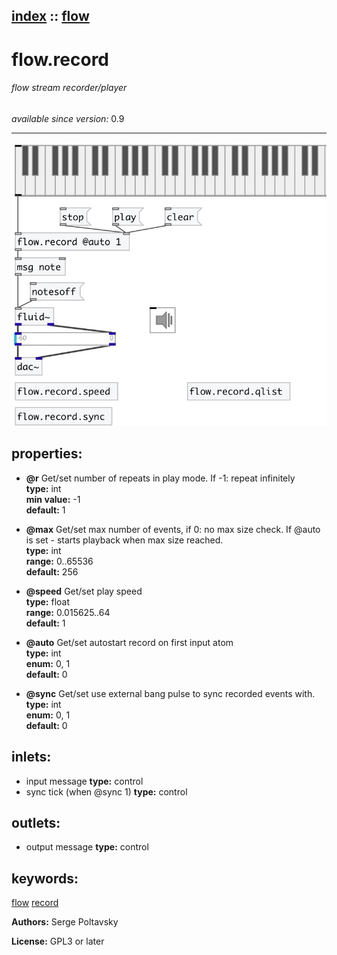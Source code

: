 [index](index.html) :: [flow](category_flow.html)
---

# flow.record

###### flow stream recorder/player

*available since version:* 0.9

---




[![example](../examples/img/flow.record.jpg)](../examples/pd/flow.record.pd)







## properties:

* **@r** 
Get/set number of repeats in play mode. If -1: repeat infinitely<br>
__type:__ int<br>
__min value:__ -1<br>
__default:__ 1<br>

* **@max** 
Get/set max number of events, if 0: no max size check. If @auto is set - starts
playback when max size reached.<br>
__type:__ int<br>
__range:__ 0..65536<br>
__default:__ 256<br>

* **@speed** 
Get/set play speed<br>
__type:__ float<br>
__range:__ 0.015625..64<br>
__default:__ 1<br>

* **@auto** 
Get/set autostart record on first input atom<br>
__type:__ int<br>
__enum:__ 0, 1<br>
__default:__ 0<br>

* **@sync** 
Get/set use external bang pulse to sync recorded events with.<br>
__type:__ int<br>
__enum:__ 0, 1<br>
__default:__ 0<br>



## inlets:

* input message 
__type:__ control<br>
* sync tick (when @sync 1) 
__type:__ control<br>



## outlets:

* output message
__type:__ control<br>



## keywords:

[flow](keywords/flow.html)
[record](keywords/record.html)






**Authors:** Serge Poltavsky




**License:** GPL3 or later





